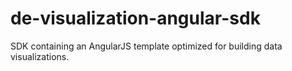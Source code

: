 # de-visualization-angular-sdk
SDK containing an AngularJS template optimized for building data visualizations.
